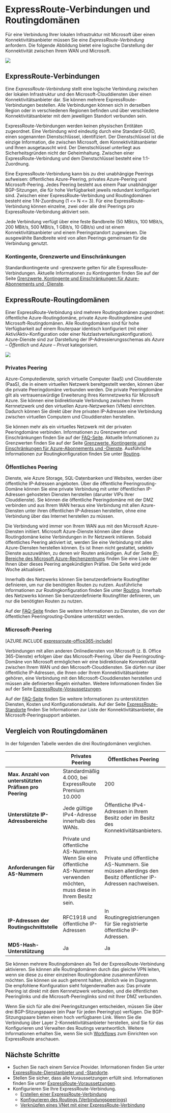 <properties 
   pageTitle="ExpressRoute-Verbindungen und Routingdomänen | Microsoft Azure"
   description="Diese Seite enthält eine Übersicht über ExpressRoute-Verbindungen und Routingdomänen."
   documentationCenter="na"
   services="expressroute"
   authors="cherylmc"
   manager="carolz"
   editor=""/>
<tags 
   ms.service="expressroute"
   ms.devlang="na"
   ms.topic="article" 
   ms.tgt_pltfrm="na"
   ms.workload="infrastructure-services" 
   ms.date="06/13/2016"
   ms.author="cherylmc"/>

# ExpressRoute-Verbindungen und Routingdomänen

 Für eine Verbindung Ihrer lokalen Infrastruktur mit Microsoft über einen Konnektivitätsanbieter müssen Sie eine *ExpressRoute-Verbindung* anfordern. Die folgende Abbildung bietet eine logische Darstellung der Konnektivität zwischen Ihrem WAN und Microsoft.

![](./media/expressroute-circuit-peerings/expressroute-basic.png)

## ExpressRoute-Verbindungen

Eine *ExpressRoute-Verbindung* stellt eine logische Verbindung zwischen der lokalen Infrastruktur und den Microsoft-Clouddiensten über einen Konnektivitätsanbieter dar. Sie können mehrere ExpressRoute-Verbindungen bestellen. Alle Verbindungen können sich in derselben Region oder in verschiedenen Regionen befinden und über verschiedene Konnektivitätsanbieter mit dem jeweiligen Standort verbunden sein.

ExpressRoute-Verbindungen werden keinen physischen Entitäten zugeordnet. Eine Verbindung wird eindeutig durch eine Standard-GUID, einen sogenannten Dienstschlüssel, identifiziert. Der Dienstschlüssel ist die einzige Information, die zwischen Microsoft, dem Konnektivitätsanbieter und Ihnen ausgetauscht wird. Der Dienstschlüssel unterliegt aus Sicherheitsgründen nicht der Geheimhaltung. Zwischen einer ExpressRoute-Verbindung und dem Dienstschlüssel besteht eine 1:1-Zuordnung.

Eine ExpressRoute-Verbindung kann bis zu drei unabhängige Peerings aufweisen: öffentliches Azure-Peering, privates Azure-Peering und Microsoft-Peering. Jedes Peering besteht aus einem Paar unabhängiger BGP-Sitzungen, die für hohe Verfügbarkeit jeweils redundant konfiguriert sind. Zwischen einer ExpressRoute-Verbindung und Routingdomänen besteht eine 1:N-Zuordnung (1 <= N <= 3). Für eine ExpressRoute-Verbindung können einzelne, zwei oder alle drei Peerings pro ExpressRoute-Verbindung aktiviert sein.
 
Jede Verbindung verfügt über eine feste Bandbreite (50 MBit/s, 100 MBit/s, 200 MBit/s, 500 MBit/s, 1 GBit/s, 10 GBit/s) und ist einem Konnektivitätsanbieter und einem Peeringstandort zugewiesen. Die ausgewählte Bandbreite wird von allen Peerings gemeinsam für die Verbindung genutzt.

### Kontingente, Grenzwerte und Einschränkungen

Standardkontingente und -grenzwerte gelten für alle ExpressRoute-Verbindungen. Aktuelle Informationen zu Kontingenten finden Sie auf der Seite [Grenzwerte, Kontingente und Einschränkungen für Azure-Abonnements und -Dienste](../azure-subscription-service-limits.md).

## ExpressRoute-Routingdomänen

Einer ExpressRoute-Verbindung sind mehrere Routingdomänen zugeordnet: öffentliche Azure-Routingdomäne, private Azure-Routingdomäne und Microsoft-Routingdomänen. Alle Routingdomänen sind für hohe Verfügbarkeit auf einem Routerpaar identisch konfiguriert (mit einer Aktiv/Aktiv-Konfiguration oder einer Nutzlastverteilungskonfiguration). Azure-Dienste sind zur Darstellung der IP-Adressierungsschemas als *Azure – Öffentlich* und *Azure – Privat* kategorisiert.


![](./media/expressroute-circuit-peerings/expressroute-peerings.png)


### Privates Peering

Azure-Computedienste, sprich virtuelle Computer (IaaS) und Clouddienste (PaaS), die in einem virtuellen Netzwerk bereitgestellt werden, können über die private Peeringdomäne verbunden werden. Die private Peeringdomäne gilt als vertrauenswürdige Erweiterung Ihres Kernnetzwerks für Microsoft Azure. Sie können eine bidirektionale Verbindung zwischen Ihrem Kernnetzwerk und den virtuellen Azure-Netzwerken (VNets) einrichten. Dadurch können Sie direkt über ihre privaten IP-Adressen eine Verbindung zwischen virtuellen Computern und Clouddiensten herstellen.

Sie können mehr als ein virtuelles Netzwerk mit der privaten Peeringdomäne verbinden. Informationen zu Grenzwerten und Einschränkungen finden Sie auf der [FAQ-Seite](expressroute-faqs.md). Aktuelle Informationen zu Grenzwerten finden Sie auf der Seite [Grenzwerte, Kontingente und Einschränkungen für Azure-Abonnements und -Dienste](../azure-subscription-service-limits.md). Ausführliche Informationen zur Routingkonfiguration finden Sie unter [Routing](expressroute-routing.md).

### Öffentliches Peering

Dienste, wie Azure Storage, SQL-Datenbanken und Websites, werden über öffentliche IP-Adressen angeboten. Über die öffentliche Peeringrouting-Domäne können Sie eine private Verbindung mit unter öffentlichen IP-Adressen gehosteten Diensten herstellen (darunter VIPs Ihrer Clouddienste). Sie können die öffentliche Peeringdomäne mit der DMZ verbinden und aus Ihrem WAN heraus eine Verbindung mit allen Azure-Diensten unter ihren öffentlichen IP-Adressen herstellen, ohne eine Verbindung über das Internet herstellen zu müssen.

Die Verbindung wird immer von Ihrem WAN aus mit den Microsoft Azure-Diensten initiiert. Microsoft Azure-Dienste können über diese Routingdomäne keine Verbindungen in Ihr Netzwerk initiieren. Sobald öffentliches Peering aktiviert ist, werden Sie eine Verbindung mit allen Azure-Diensten herstellen können. Es ist Ihnen nicht gestattet, selektiv Dienste auszuwählen, zu denen wir Routen ankündigen. Auf der Seite [IP-Bereiche des Microsoft Azure-Rechenzentrums](http://www.microsoft.com/download/details.aspx?id=41653) finden Sie eine Liste der Ihnen über dieses Peering angekündigten Präfixe. Die Seite wird jede Woche aktualisiert.

Innerhalb des Netzwerks können Sie benutzerdefinierte Routingfilter definieren, um nur die benötigten Routen zu nutzen. Ausführliche Informationen zur Routingkonfiguration finden Sie unter [Routing](expressroute-routing.md). Innerhalb des Netzwerks können Sie benutzerdefinierte Routingfilter definieren, um nur die benötigten Routen zu nutzen.

Auf der [FAQ-Seite](expressroute-faqs.md) finden Sie weitere Informationen zu Diensten, die von der öffentlichen Peeringrouting-Domäne unterstützt werden.
 
### Microsoft-Peering

[AZURE.INCLUDE [expressroute-office365-include](../../includes/expressroute-office365-include.md)]

Verbindungen mit allen anderen Onlinediensten von Microsoft (z. B. Office 365-Dienste) erfolgen über das Microsoft-Peering. Über die Peeringrouting-Domäne von Microsoft ermöglichen wir eine bidirektionale Konnektivität zwischen Ihrem WAN und den Microsoft-Clouddiensten. Sie dürfen nur über öffentliche IP-Adressen, die Ihnen oder Ihrem Konnektivitätsanbieter gehören, eine Verbindung mit den Microsoft-Clouddiensten herstellen und müssen alle definierten Regeln einhalten. Weitere Informationen finden Sie auf der Seite [ExpressRoute-Voraussetzungen](expressroute-prerequisites.md).

Auf der [FAQ-Seite](expressroute-faqs.md) finden Sie weitere Informationen zu unterstützten Diensten, Kosten und Konfigurationsdetails. Auf der Seite [ExpressRoute-Standorte](expressroute-locations.md) finden Sie Informationen zur Liste der Konnektivitätsanbieter, die Microsoft-Peeringsupport anbieten.

## Vergleich von Routingdomänen

In der folgenden Tabelle werden die drei Routingdomänen verglichen.

||**Privates Peering**|**Öffentliches Peering**|**Microsoft-Peering**|
|---|---|---|---|
|**Max. Anzahl von unterstützten Präfixen pro Peering**|Standardmäßig 4.000, bei ExpressRoute Premium 10.000|200|200|
|**Unterstützte IP-Adressbereiche**|Jede gültige IPv4-Adresse innerhalb des WANs.|Öffentliche IPv4-Adressen in Ihrem Besitz oder im Besitz des Konnektivitätsanbieters.|Öffentliche IPv4-Adressen in Ihrem Besitz oder im Besitz des Konnektivitätsanbieters.|
|**Anforderungen für AS-Nummern**|Private und öffentliche AS-Nummern. Wenn Sie eine öffentliche AS-Nummer verwenden möchten, muss diese in Ihrem Besitz sein. | Private und öffentliche AS-Nummern. Sie müssen allerdings den Besitz öffentlicher IP-Adressen nachweisen.| Private und öffentliche AS-Nummern. Sie müssen allerdings den Besitz öffentlicher IP-Adressen nachweisen.|
|**IP-Adressen der Routingschnittstelle**|RFC1918 und öffentliche IP-Adressen|In Routingregistrierungen für Sie registrierte öffentliche IP-Adressen.| In Routingregistrierungen für Sie registrierte öffentliche IP-Adressen.|
|**MD5-Hash-Unterstützung**| Ja|Ja|Ja|

Sie können mehrere Routingdomänen als Teil der ExpressRoute-Verbindung aktivieren. Sie können alle Routingdomänen durch das gleiche VPN leiten, wenn sie diese zu einer einzelnen Routingdomäne zusammenführen möchten. Sie können sie auch getrennt halten, ähnlich wie im Diagramm. Die empfohlene Konfiguration sieht folgendermaßen aus: Das private Peering ist direkt mit dem Kernnetzwerk verbunden, und die öffentlichen Peeringlinks und die Microsoft-Peeringlinks sind mit Ihrer DMZ verbunden.
 
Wenn Sie sich für alle drei Peeringsitzungen entscheiden, müssen Sie über drei BGP-Sitzungspaare (ein Paar für jeden Peeringtyp) verfügen. Die BGP-Sitzungspaare bieten einen hoch verfügbaren Link. Wenn Sie die Verbindung über Layer 2-Konnektivitätsanbieter herstellen, sind Sie für das Konfigurieren und Verwalten des Routings verantwortlich. Weitere Informationen erhalten Sie, wenn Sie sich [Workflows](expressroute-workflows.md) zum Einrichten von ExpressRoute anschauen.

## Nächste Schritte

- Suchen Sie nach einem Service Provider. Informationen finden Sie unter [ExpressRoute-Dienstanbieter und -Standorte](expressroute-locations.md).
- Stellen Sie sicher, dass alle Voraussetzungen erfüllt sind. Informationen finden Sie unter [ExpressRoute-Voraussetzungen](expressroute-prerequisites.md).
- Konfigurieren Sie Ihre ExpressRoute-Verbindung.
	- [Erstellen einer ExpressRoute-Verbindung](expressroute-howto-circuit-classic.md)
	- [Konfigurieren des Routings (Verbindungspeerings)](expressroute-howto-routing-classic.md)
	- [Verknüpfen eines VNet mit einer ExpressRoute-Verbindung](expressroute-howto-linkvnet-classic.md)

<!---HONumber=AcomDC_0831_2016-->
